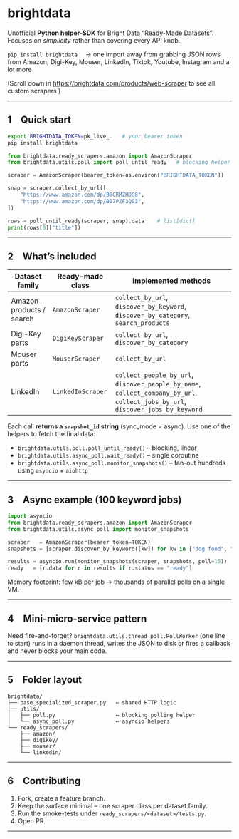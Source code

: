 
brightdata 
==========

Unofficial **Python helper-SDK** for Bright Data “Ready-Made Datasets”.
Focuses on *simplicity* rather than covering every API knob.

``pip install brightdata``  →  one import away from grabbing JSON rows
from Amazon, Digi-Key, Mouser, LinkedIn, Tiktok, Youtube, Instagram and a lot more 

(Scroll down in https://brightdata.com/products/web-scraper to see all custom scrapers )

---

## 1 Quick start

```bash
export BRIGHTDATA_TOKEN=pk_live_…   # your bearer token
pip install brightdata
````

```python
from brightdata.ready_scrapers.amazon import AmazonScraper
from brightdata.utils.poll import poll_until_ready   # blocking helper

scraper = AmazonScraper(bearer_token=os.environ["BRIGHTDATA_TOKEN"])

snap = scraper.collect_by_url([
    "https://www.amazon.com/dp/B0CRMZHDG8",
    "https://www.amazon.com/dp/B07PZF3QS3",
])

rows = poll_until_ready(scraper, snap).data    # list[dict]
print(rows[0]["title"])
```

---

## 2 What’s included

| Dataset family           | Ready-made class  | Implemented methods                                                                                                             |
| ------------------------ | ----------------- | ------------------------------------------------------------------------------------------------------------------------------- |
| Amazon products / search | `AmazonScraper`   | `collect_by_url`, `discover_by_keyword`, `discover_by_category`, `search_products`                                              |
| Digi-Key parts           | `DigiKeyScraper`  | `collect_by_url`, `discover_by_category`                                                                                        |
| Mouser parts             | `MouserScraper`   | `collect_by_url`                                                                                                                |
| LinkedIn                 | `LinkedInScraper` | `collect_people_by_url`, `discover_people_by_name`, `collect_company_by_url`, `collect_jobs_by_url`, `discover_jobs_by_keyword` |

Each call **returns a `snapshot_id` string** (sync\_mode = async).
Use one of the helpers to fetch the final data:

* `brightdata.utils.poll.poll_until_ready()` – blocking, linear
* `brightdata.utils.async_poll.wait_ready()` – single coroutine
* `brightdata.utils.async_poll.monitor_snapshots()` – fan-out hundreds using `asyncio` + `aiohttp`

---

## 3 Async example (100 keyword jobs)

```python
import asyncio
from brightdata.ready_scrapers.amazon import AmazonScraper
from brightdata.utils.async_poll import monitor_snapshots

scraper   = AmazonScraper(bearer_token=TOKEN)
snapshots = [scraper.discover_by_keyword([kw]) for kw in ["dog food", "ssd", …]]

results = asyncio.run(monitor_snapshots(scraper, snapshots, poll=15))
ready   = [r.data for r in results if r.status == "ready"]
```

Memory footprint: few kB per job → thousands of parallel polls on a single VM.

---

## 4 Mini-micro-service pattern

Need fire-and-forget?
`brightdata.utils.thread_poll.PollWorker` (one line to start) runs in a
daemon thread, writes the JSON to disk or fires a callback and never blocks
your main code.

---

## 5 Folder layout

```
brightdata/
├── base_specialized_scraper.py   ← shared HTTP logic
├── utils/
│   ├── poll.py                   ← blocking polling helper
│   └── async_poll.py             ← asyncio helpers
└── ready_scrapers/
    ├── amazon/
    ├── digikey/
    ├── mouser/
    └── linkedin/
```

---

## 6 Contributing

1. Fork, create a feature branch.
2. Keep the surface minimal – one scraper class per dataset family.
3. Run the smoke-tests under `ready_scrapers/<dataset>/tests.py`.
4. Open PR.

---




